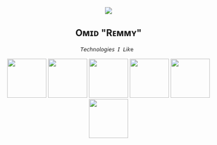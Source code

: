 <div align="center">
<img widhth=27% src="https://i.ytimg.com/vi/wc2yHJdEsbA/maxresdefault.jpg" />
<br>
  <h2 align="center"> Oᴍɪᴅ "Rᴇᴍᴍʏ" </h2>
 
  
    𝘛𝘦𝘤𝘩𝘯𝘰𝘭𝘰𝘨𝘪𝘦𝘴 𝘐 𝘓𝘪𝘬e 
  <img src="[https://img.icons8.com/?size=100&id=t7vIvDXazOGO&format=png&color=000000" width="90em">
<img src="https://img.icons8.com/nolan/344/linux--v2.png" width="90em">
<img src="https://img.icons8.com/nolan/344/git.png" width="90em">
<img src="https://img.icons8.com/nolan/344/python.png" width= 90rem">
<img src="https://img.icons8.com/nolan/344/js.png" width="90rem">
<img src="https://img.icons8.com/plasticine/344/bash.png" width="90rem">

 <br>
  <br>
                                                                       <br>
                                                                       <br>

